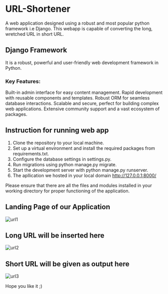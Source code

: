 # URL-Shortener
A web application designed using a robust and most popular python framework i.e Django. This webapp is capable of converting the long, wretched URL in short URL.

## Django Framework
It is a robust, powerful and user-friendly web development framework in Python.

### Key Features:

Built-in admin interface for easy content management.
Rapid development with reusable components and templates.
Robust ORM for seamless database interactions.
Scalable and secure, perfect for building complex web applications.
Extensive community support and a vast ecosystem of packages.

## Instruction for running web app

1. Clone the repository to your local machine.
2. Set up a virtual environment and install the required packages from requirements.txt.
3. Configure the database settings in settings.py.
4. Run migrations using python manage.py migrate.
5. Start the development server with python manage.py runserver.
6. The apllication we hosted in your local domain http://127.0.0.1:8000/

Please ensure that there are all the files and modules installed in your working directory for proper functioning of the application.

## Landing Page of our Application
![url1](https://github.com/Dartpixel/URL-Shortener/assets/89685890/88b51646-84ab-4c68-9c7d-9a689211f9c2)

## Long URL will be inserted here
![url2](https://github.com/Dartpixel/URL-Shortener/assets/89685890/25f8f6e8-c572-49df-9a79-85f03870c6ce)

## Short URL will be given as output here
![url3](https://github.com/Dartpixel/URL-Shortener/assets/89685890/dba68413-58fb-4231-a5e2-e2f8f39a0673)

Hope you like it ;)

